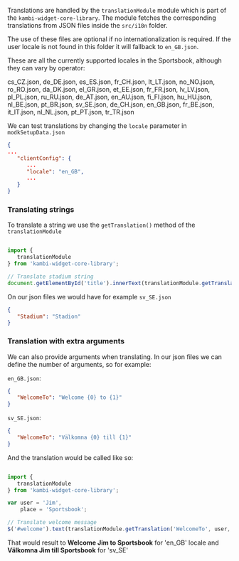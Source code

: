 Translations are handled by the `translationModule` module which is part of the `kambi-widget-core-library`. The module fetches the corresponding translations from JSON files inside the `src/i18n` folder.

The use of these files are optional if no internationalization is required. If the user locale is not found in this folder it will fallback to `en_GB.json`.

These are all the currently supported locales in the Sportsbook, although they can vary by operator:

cs_CZ.json, de_DE.json, es_ES.json, fr_CH.json, lt_LT.json, no_NO.json, ro_RO.json, da_DK.json, el_GR.json, et_EE.json, fr_FR.json, lv_LV.json, pl_PL.json, ru_RU.json, de_AT.json, en_AU.json, fi_FI.json, hu_HU.json, nl_BE.json, pt_BR.json, sv_SE.json, de_CH.json, en_GB.json, fr_BE.json, it_IT.json, nl_NL.json, pt_PT.json, tr_TR.json


We can test translations by changing the `locale` parameter in `modkSetupData.json`

```json
{
...
   "clientConfig": {
      ...
      "locale": "en_GB",
      ...
   }
}
```

### Translating strings

To translate a string we use the `getTranslation()` method of the `translationModule`

```javascript

import {
   translationModule
} from 'kambi-widget-core-library';

// Translate stadium string
document.getElementById('title').innerText(translationModule.getTranslation('Stadium'));

```

On our json files we would have for example `sv_SE.json`

```json
{
   "Stadium": "Stadion"
}
```

### Translation with extra arguments

 We can also provide arguments when translating. In our json files we can define the number of arguments, so for example:

 `en_GB.json`:
 ```json
 {
    "WelcomeTo": "Welcome {0} to {1}"
 }
 ```

 `sv_SE.json`:
 ```json
 {
    "WelcomeTo": "Välkomna {0} till {1}"
 }
 ```

 And the translation would be called like so:

```javascript

import {
   translationModule
} from 'kambi-widget-core-library';

var user = 'Jim',
    place = 'Sportsbook';

// Translate welcome message
$('#welcome').text(translationModule.getTranslation('WelcomeTo', user, place));

```

That would result to **Welcome Jim to Sportsbook** for 'en_GB' locale and **Välkomna Jim till Sportsbook** for 'sv_SE'
